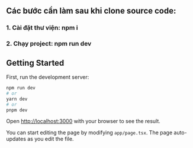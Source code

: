 ## Các bước cần làm sau khi clone source code:
### 1. Cài đặt thư viện: npm i
### 2. Chạy project: npm run dev   

## Getting Started

First, run the development server:

```bash
npm run dev
# or
yarn dev
# or
pnpm dev
```

Open [http://localhost:3000](http://localhost:3000) with your browser to see the result.

You can start editing the page by modifying `app/page.tsx`. The page auto-updates as you edit the file.




